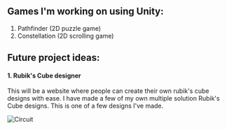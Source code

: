 ## Games I'm working on using Unity:

1. Pathfinder (2D puzzle game)
2. Constellation (2D scrolling game)

## Future project ideas:

#### 1. Rubik's Cube designer

This will be a website where people can create their own rubik's cube designs with ease. I have made a few of my own multiple solution Rubik's Cube designs. This is one of a few designs I've made.

![Circuit](https://user-images.githubusercontent.com/100310833/235582466-bebb4cb0-5b5c-4eec-ae53-3722f0f776b3.png)
